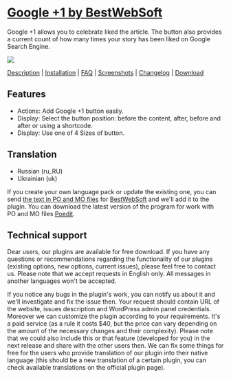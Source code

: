 <a href="http://bestwebsoft.com/products/google-plus-one/" target=_blank>Google +1 by BestWebSoft</a>
========================

Google +1 allows you to celebrate liked the article. The button also provides a current count of how many times your story has been liked on Google Search Engine.

<img src="http://bestwebsoft.com/wp-content/uploads/2013/09/g+1.jpg" />

<a href="http://bestwebsoft.com/products/google-plus-one/description" target=_blank>Description</a> | 
<a href="http://bestwebsoft.com/products/google-plus-one/installation" target=_blank>Installation</a> | 
<a href="http://bestwebsoft.com/products/google-plus-one/faq" target=_blank>FAQ</a> | 
<a href="http://bestwebsoft.com/products/google-plus-one/screenshots" target=_blank>Screenshots</a> | 
<a href="http://bestwebsoft.com/products/google-plus-one/changelog" target=_blank>Changelog</a> | 
<a href="http://bestwebsoft.com/products/google-plus-one/download" target=_blank>Download</a>


Features
-----------------------------
* Actions: Add Google +1 button easily.
* Display: Select the button position: before the content, after, before and after or using a shortcode.
* Display: Use one of 4 Sizes of button.


Translation
-----------------------------
* Russian (ru_RU)
* Ukrainian (uk)

If you create your own language pack or update the existing one, you can send <a href="http://codex.wordpress.org/Translating_WordPress" target="_blank">the text in PO and MO files</a> for <a href="http://support.bestwebsoft.com" target="_blank">BestWebSoft</a> and we'll add it to the plugin. You can download the latest version of the program for work with PO and MO files <a href="http://www.poedit.net/download.php" target="_blank">Poedit</a>.


Technical support
-----------------------------
Dear users, our plugins are available for free download. If you have any questions or recommendations regarding the functionality of our plugins (existing options, new options, current issues), please feel free to contact us. Please note that we accept requests in English only. All messages in another languages won't be accepted.

If you notice any bugs in the plugin's work, you can notify us about it and we'll investigate and fix the issue then. Your request should contain URL of the website, issues description and WordPress admin panel credentials.
Moreover we can customize the plugin according to your requirements. It's a paid service (as a rule it costs $40, but the price can vary depending on the amount of the necessary changes and their complexity). Please note that we could also include this or that feature (developed for you) in the next release and share with the other users then. 
We can fix some things for free for the users who provide translation of our plugin into their native language (this should be a new translation of a certain plugin, you can check available translations on the official plugin page).
